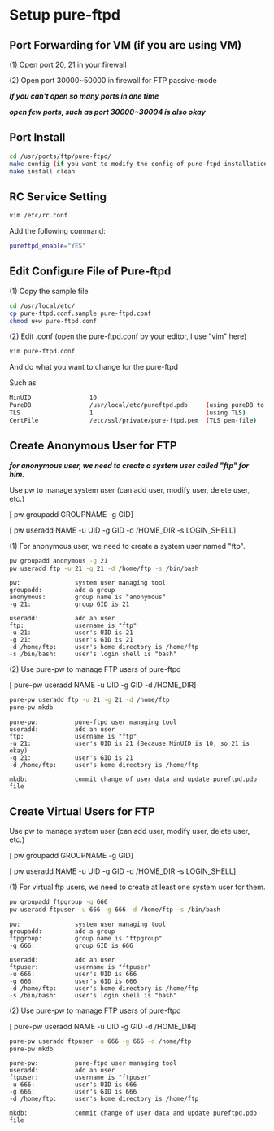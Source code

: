 # Setup pure-ftpd
## Port Forwarding for VM (if you are using VM)
(1) Open port 20, 21 in your firewall

(2) Open port 30000~50000 in firewall for FTP passive-mode

***If you can't open so many ports in one time***

***open few ports, such as port 30000~30004 is also okay***

## Port Install
```bash
cd /usr/ports/ftp/pure-ftpd/
make config (if you want to modify the config of pure-ftpd installation)
make install clean
```

## RC Service Setting
```bash
vim /etc/rc.conf
```
Add the following command:
```bash
pureftpd_enable="YES"
```
## Edit Configure File of Pure-ftpd
(1) Copy the sample file
```bash
cd /usr/local/etc/
cp pure-ftpd.conf.sample pure-ftpd.conf
chmod u+w pure-ftpd.conf
```
(2) Edit .conf (open the pure-ftpd.conf by your editor, I use "vim" here)
```bash
vim pure-ftpd.conf
```
And do what you want to change for the pure-ftpd

Such as
```bash
MinUID                10
PureDB                /usr/local/etc/pureftpd.pdb     (using pureDB to manage users)
TLS                   1                               (using TLS)
CertFile              /etc/ssl/private/pure-ftpd.pem  (TLS pem-file)
```

## Create Anonymous User for FTP
***for anonymous user, we need to create a system user called "ftp" for him.***

Use pw to manage system user (can add user, modify user, delete user, etc.)

[ pw groupadd GROUPNAME -g GID]

[ pw useradd NAME -u UID -g GID -d /HOME_DIR -s LOGIN_SHELL]

(1) For anonymous user, we need to create a system user named "ftp".
```bash
pw groupadd anonymous -g 21
pw useradd ftp -u 21 -g 21 -d /home/ftp -s /bin/bash
```
```
pw:               system user managing tool
groupadd:         add a group
anonymous:        group name is "anonymous"
-g 21:            group GID is 21

useradd:          add an user
ftp:              username is "ftp"
-u 21:            user's UID is 21 
-g 21:            user's GID is 21
-d /home/ftp:     user's home directory is /home/ftp
-s /bin/bash:     user's login shell is "bash" 
```
(2) Use pure-pw to manage FTP users of pure-ftpd

[ pure-pw useradd NAME -u UID -g GID -d /HOME_DIR]
```bash
pure-pw useradd ftp -u 21 -g 21 -d /home/ftp
pure-pw mkdb
```
```
pure-pw:          pure-ftpd user managing tool
useradd:          add an user
ftp:              username is "ftp"
-u 21:            user's UID is 21 (Because MinUID is 10, so 21 is okay)
-g 21:            user's GID is 21
-d /home/ftp:     user's home directory is /home/ftp

mkdb:             commit change of user data and update pureftpd.pdb file
```


## Create Virtual Users for FTP
Use pw to manage system user (can add user, modify user, delete user, etc.)

[ pw groupadd GROUPNAME -g GID]

[ pw useradd NAME -u UID -g GID -d /HOME_DIR -s LOGIN_SHELL]

(1) For virtual ftp users, we need to create at least one system user for them.
```bash
pw groupadd ftpgroup -g 666
pw useradd ftpuser -u 666 -g 666 -d /home/ftp -s /bin/bash
```
```
pw:               system user managing tool
groupadd:         add a group
ftpgroup:         group name is "ftpgroup"
-g 666:           group GID is 666

useradd:          add an user
ftpuser:          username is "ftpuser"
-u 666:           user's UID is 666
-g 666:           user's GID is 666
-d /home/ftp:     user's home directory is /home/ftp
-s /bin/bash:     user's login shell is "bash" 
```
(2) Use pure-pw to manage FTP users of pure-ftpd

[ pure-pw useradd NAME -u UID -g GID -d /HOME_DIR]
```bash
pure-pw useradd ftpuser -u 666 -g 666 -d /home/ftp
pure-pw mkdb
```
```
pure-pw:          pure-ftpd user managing tool
useradd:          add an user
ftpuser:          username is "ftpuser"
-u 666:           user's UID is 666
-g 666:           user's GID is 666
-d /home/ftp:     user's home directory is /home/ftp

mkdb:             commit change of user data and update pureftpd.pdb file
```
